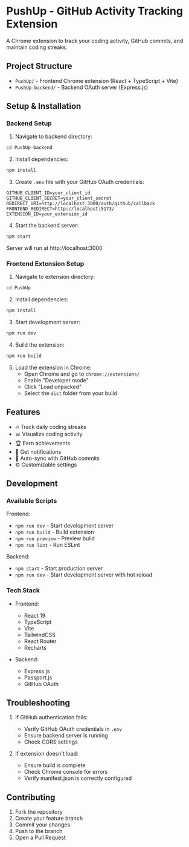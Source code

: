 # PushUp - GitHub Activity Tracking Extension

A Chrome extension to track your coding activity, GitHub commits, and maintain coding streaks.

## Project Structure

- `PushUp/` - Frontend Chrome extension (React + TypeScript + Vite)
- `PushUp-backend/` - Backend OAuth server (Express.js)

## Setup & Installation

### Backend Setup

1. Navigate to backend directory:
```sh
cd PushUp-backend
```

2. Install dependencies:
```sh
npm install
```

3. Create `.env` file with your GitHub OAuth credentials:
```env
GITHUB_CLIENT_ID=your_client_id
GITHUB_CLIENT_SECRET=your_client_secret
REDIRECT_URI=http://localhost:3000/auth/github/callback
FRONTEND_REDIRECT=http://localhost:5173/
EXTENSION_ID=your_extension_id
```

4. Start the backend server:
```sh
npm start
```

Server will run at http://localhost:3000

### Frontend Extension Setup

1. Navigate to extension directory:
```sh
cd PushUp
```

2. Install dependencies:
```sh
npm install
```

3. Start development server:
```sh
npm run dev
```

4. Build the extension:
```sh
npm run build
```

5. Load the extension in Chrome:
   - Open Chrome and go to `chrome://extensions/`
   - Enable "Developer mode"
   - Click "Load unpacked"
   - Select the `dist` folder from your build

## Features

- 🔥 Track daily coding streaks
- 📊 Visualize coding activity
- 🏆 Earn achievements
- 🔔 Get notifications
- 🔄 Auto-sync with GitHub commits
- ⚙️ Customizable settings

## Development

### Available Scripts

Frontend:
- `npm run dev` - Start development server
- `npm run build` - Build extension
- `npm run preview` - Preview build
- `npm run lint` - Run ESLint

Backend:
- `npm start` - Start production server
- `npm run dev` - Start development server with hot reload

### Tech Stack

- Frontend:
  - React 19
  - TypeScript
  - Vite
  - TailwindCSS
  - React Router
  - Recharts

- Backend:
  - Express.js
  - Passport.js
  - GitHub OAuth

## Troubleshooting

1. If GitHub authentication fails:
   - Verify GitHub OAuth credentials in `.env`
   - Ensure backend server is running
   - Check CORS settings

2. If extension doesn't load:
   - Ensure build is complete
   - Check Chrome console for errors
   - Verify manifest.json is correctly configured

## Contributing

1. Fork the repository
2. Create your feature branch
3. Commit your changes
4. Push to the branch
5. Open a Pull Request
